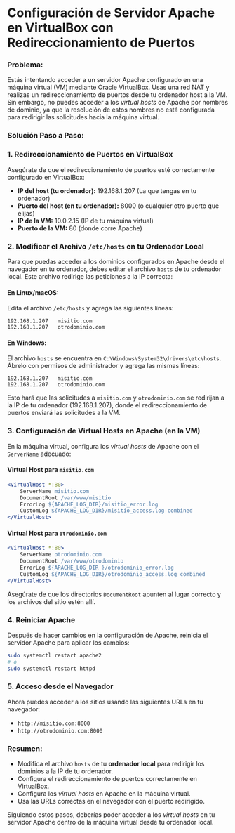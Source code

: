 
# Configuración de Servidor Apache en VirtualBox con Redireccionamiento de Puertos

### Problema:
Estás intentando acceder a un servidor Apache configurado en una máquina virtual (VM) mediante Oracle VirtualBox. Usas una red NAT y realizas un redireccionamiento de puertos desde tu ordenador host a la VM. Sin embargo, no puedes acceder a los *virtual hosts* de Apache por nombres de dominio, ya que la resolución de estos nombres no está configurada para redirigir las solicitudes hacia la máquina virtual.

### Solución Paso a Paso:

### 1. Redireccionamiento de Puertos en VirtualBox
Asegúrate de que el redireccionamiento de puertos esté correctamente configurado en VirtualBox:
- **IP del host (tu ordenador):** 192.168.1.207 (La que tengas en tu ordenador)
- **Puerto del host (en tu ordenador):** 8000 (o cualquier otro puerto que elijas)
- **IP de la VM:** 10.0.2.15 (IP de tu máquina virtual)
- **Puerto de la VM:** 80 (donde corre Apache)

### 2. Modificar el Archivo `/etc/hosts` en tu Ordenador Local
Para que puedas acceder a los dominios configurados en Apache desde el navegador en tu ordenador, debes editar el archivo `hosts` de tu ordenador local. Este archivo redirige las peticiones a la IP correcta:

#### En Linux/macOS:
Edita el archivo `/etc/hosts` y agrega las siguientes líneas:

```
192.168.1.207   misitio.com
192.168.1.207   otrodominio.com
```

#### En Windows:
El archivo `hosts` se encuentra en `C:\Windows\System32\drivers\etc\hosts`. Ábrelo con permisos de administrador y agrega las mismas líneas:

```
192.168.1.207   misitio.com
192.168.1.207   otrodominio.com
```

Esto hará que las solicitudes a `misitio.com` y `otrodominio.com` se redirijan a la IP de tu ordenador (192.168.1.207), donde el redireccionamiento de puertos enviará las solicitudes a la VM.

### 3. Configuración de Virtual Hosts en Apache (en la VM)
En la máquina virtual, configura los *virtual hosts* de Apache con el `ServerName` adecuado:

#### Virtual Host para `misitio.com`
```apache
<VirtualHost *:80>
    ServerName misitio.com
    DocumentRoot /var/www/misitio
    ErrorLog ${APACHE_LOG_DIR}/misitio_error.log
    CustomLog ${APACHE_LOG_DIR}/misitio_access.log combined
</VirtualHost>
```

#### Virtual Host para `otrodominio.com`
```apache
<VirtualHost *:80>
    ServerName otrodominio.com
    DocumentRoot /var/www/otrodominio
    ErrorLog ${APACHE_LOG_DIR }/otrodominio_error.log
    CustomLog ${APACHE_LOG_DIR}/otrodominio_access.log combined
</VirtualHost>
```

Asegúrate de que los directorios `DocumentRoot` apunten al lugar correcto y los archivos del sitio estén allí.

### 4. Reiniciar Apache
Después de hacer cambios en la configuración de Apache, reinicia el servidor Apache para aplicar los cambios:

```bash
sudo systemctl restart apache2
# o
sudo systemctl restart httpd
```

### 5. Acceso desde el Navegador
Ahora puedes acceder a los sitios usando las siguientes URLs en tu navegador:
- `http://misitio.com:8000`
- `http://otrodominio.com:8000`

### Resumen:
- Modifica el archivo `hosts` de tu **ordenador local** para redirigir los dominios a la IP de tu ordenador.
- Configura el redireccionamiento de puertos correctamente en VirtualBox.
- Configura los *virtual hosts* en Apache en la máquina virtual.
- Usa las URLs correctas en el navegador con el puerto redirigido.

Siguiendo estos pasos, deberías poder acceder a los *virtual hosts* en tu servidor Apache dentro de la máquina virtual desde tu ordenador local.
